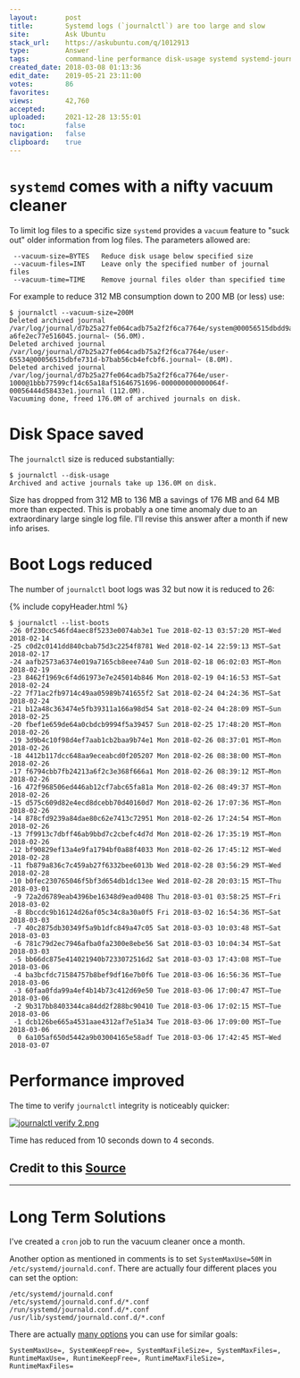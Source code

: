 ```yaml
---
layout:       post
title:        Systemd logs (`journalctl`) are too large and slow
site:         Ask Ubuntu
stack_url:    https://askubuntu.com/q/1012913
type:         Answer
tags:         command-line performance disk-usage systemd systemd-journald
created_date: 2018-03-08 01:13:36
edit_date:    2019-05-21 23:11:00
votes:        86
favorites:    
views:        42,760
accepted:     
uploaded:     2021-12-28 13:55:01
toc:          false
navigation:   false
clipboard:    true
---
```


# `systemd` comes with a nifty vacuum cleaner

To limit log files to a specific size `systemd` provides a `vacuum` feature to "suck out" older information from log files. The parameters allowed are:

``` 
 --vacuum-size=BYTES   Reduce disk usage below specified size
 --vacuum-files=INT    Leave only the specified number of journal files
 --vacuum-time=TIME    Remove journal files older than specified time

```


For example to reduce 312 MB consumption down to 200 MB (or less) use:

``` 
$ journalctl --vacuum-size=200M
Deleted archived journal /var/log/journal/d7b25a27fe064cadb75a2f2f6ca7764e/system@00056515dbdd9a4e-a6fe2ec77e516045.journal~ (56.0M).
Deleted archived journal /var/log/journal/d7b25a27fe064cadb75a2f2f6ca7764e/user-65534@00056515dbfe731d-b7bab56cb4efcbf6.journal~ (8.0M).
Deleted archived journal /var/log/journal/d7b25a27fe064cadb75a2f2f6ca7764e/user-1000@1bbb77599cf14c65a18af51646751696-000000000000064f-00056444d58433e1.journal (112.0M).
Vacuuming done, freed 176.0M of archived journals on disk.

```

# Disk Space saved

The `journalctl` size is reduced substantially:

``` 
$ journalctl --disk-usage
Archived and active journals take up 136.0M on disk.

```

Size has dropped from 312 MB to 136 MB a savings of 176 MB and 64 MB more than expected. This is probably a one time anomaly due to an extraordinary large single log file. I'll revise this answer after a month if new info arises.

# Boot Logs reduced

The number of `journalctl` boot logs was 32 but now it is reduced to 26:

{% include copyHeader.html %}
``` 
$ journalctl --list-boots
-26 0f230cc546fd4aec8f5233e0074ab3e1 Tue 2018-02-13 03:57:20 MST—Wed 2018-02-14 
-25 c0d2c0141dd840cbab75d3c2254f8781 Wed 2018-02-14 22:59:13 MST—Sat 2018-02-17 
-24 aafb2573a6374e019a7165cb8eee74a0 Sun 2018-02-18 06:02:03 MST—Mon 2018-02-19 
-23 8462f1969c6f4d61973e7e245014b846 Mon 2018-02-19 04:16:53 MST—Sat 2018-02-24 
-22 7f71ac2fb9714c49aa05989b741655f2 Sat 2018-02-24 04:24:36 MST—Sat 2018-02-24 
-21 b12a48c363474e5fb39311a166a98d54 Sat 2018-02-24 04:28:09 MST—Sun 2018-02-25 
-20 fbef1e659de64a0cbdcb9994f5a39457 Sun 2018-02-25 17:48:20 MST—Mon 2018-02-26 
-19 3d9b4c10f98d4ef7aab1cb2baa9b74e1 Mon 2018-02-26 08:37:01 MST—Mon 2018-02-26 
-18 4412b117dcc648aa9eceabcd0f205207 Mon 2018-02-26 08:38:00 MST—Mon 2018-02-26 
-17 f6794cbb7fb24213a6f2c3e368f666a1 Mon 2018-02-26 08:39:12 MST—Mon 2018-02-26 
-16 472f968506ed446ab12cf7abc65fa81a Mon 2018-02-26 08:49:37 MST—Mon 2018-02-26 
-15 d575c609d82e4ecd8dcebb70d40160d7 Mon 2018-02-26 17:07:36 MST—Mon 2018-02-26 
-14 878cfd9239a84dae80c62e7413c72951 Mon 2018-02-26 17:24:54 MST—Mon 2018-02-26 
-13 7f9913c7dbff46ab9bbd7c2cbefc4d7d Mon 2018-02-26 17:35:19 MST—Mon 2018-02-26 
-12 bf90829ef13a4e9fa1794bf0a88f4033 Mon 2018-02-26 17:45:12 MST—Wed 2018-02-28 
-11 fb879a836c7c459ab27f6332bee6013b Wed 2018-02-28 03:56:29 MST—Wed 2018-02-28 
-10 b0fec230765046f5bf3d654db1dc13ee Wed 2018-02-28 20:03:15 MST—Thu 2018-03-01 
 -9 72a2d6789eab4396be16348d9ead0408 Thu 2018-03-01 03:58:25 MST—Fri 2018-03-02 
 -8 8bccdc9b16124d26af05c34c8a30a0f5 Fri 2018-03-02 16:54:36 MST—Sat 2018-03-03 
 -7 40c2875db30349f5a9b1dfc849a47c05 Sat 2018-03-03 10:03:48 MST—Sat 2018-03-03 
 -6 781c79d2ec7946afba0fa2300e8ebe56 Sat 2018-03-03 10:04:34 MST—Sat 2018-03-03 
 -5 bb66dc875e414021940b7233072516d2 Sat 2018-03-03 17:43:08 MST—Tue 2018-03-06 
 -4 ba3bcfdc71584757b8bef9df16e7b0f6 Tue 2018-03-06 16:56:36 MST—Tue 2018-03-06 
 -3 60faa0fda99a4ef4b14b73c412d69e50 Tue 2018-03-06 17:00:47 MST—Tue 2018-03-06 
 -2 9b317bb8403344ca84dd2f288bc90410 Tue 2018-03-06 17:02:15 MST—Tue 2018-03-06 
 -1 dcb126be665a4531aae4312af7e51a34 Tue 2018-03-06 17:09:00 MST—Tue 2018-03-06 
  0 6a105af650d5442a9b03004165e58adf Tue 2018-03-06 17:42:45 MST—Wed 2018-03-07 

```

# Performance improved

The time to verify `journalctl` integrity is noticeably quicker:

[![journalctl verify 2.png][1]][1]

Time has reduced from 10 seconds down to 4 seconds.

## Credit to this [Source][2]


----------

# Long Term Solutions

I've created a `cron` job to run the vacuum cleaner once a month.

Another option as mentioned in comments is to set `SystemMaxUse=50M` in `/etc/systemd/journald.conf`. There are actually four different places you can set the option:

``` 
/etc/systemd/journald.conf
/etc/systemd/journald.conf.d/*.conf
/run/systemd/journald.conf.d/*.conf
/usr/lib/systemd/journald.conf.d/*.conf

```

There are actually [many options][3] you can use for similar goals:

``` 
SystemMaxUse=, SystemKeepFree=, SystemMaxFileSize=, SystemMaxFiles=, RuntimeMaxUse=, RuntimeKeepFree=, RuntimeMaxFileSize=, RuntimeMaxFiles=

```


  [1]: https://i.stack.imgur.com/o4SoS.gif
  [2]: https://www.loggly.com/ultimate-guide/managing-journal-size/
  [3]: https://www.freedesktop.org/software/systemd/man/journald.conf.html
